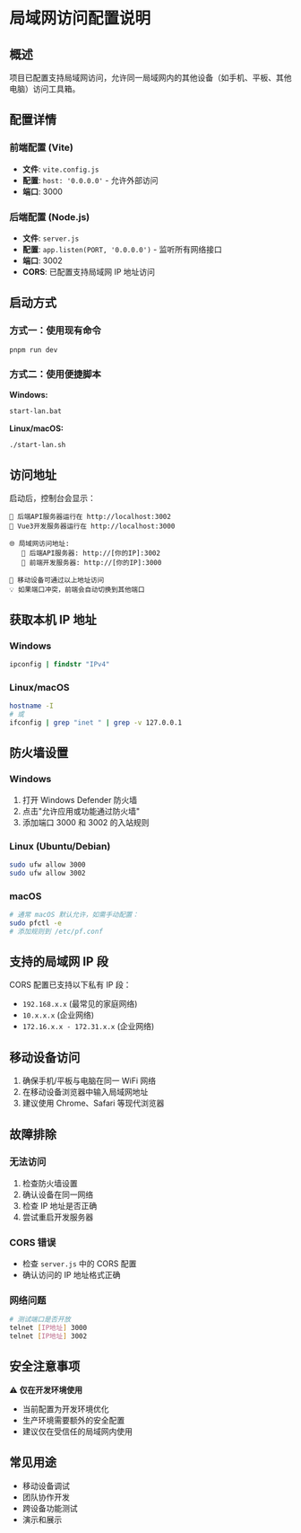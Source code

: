 # 局域网访问配置说明

## 概述

项目已配置支持局域网访问，允许同一局域网内的其他设备（如手机、平板、其他电脑）访问工具箱。

## 配置详情

### 前端配置 (Vite)

- **文件**: `vite.config.js`
- **配置**: `host: '0.0.0.0'` - 允许外部访问
- **端口**: 3000

### 后端配置 (Node.js)

- **文件**: `server.js`
- **配置**: `app.listen(PORT, '0.0.0.0')` - 监听所有网络接口
- **端口**: 3002
- **CORS**: 已配置支持局域网 IP 地址访问

## 启动方式

### 方式一：使用现有命令

```bash
pnpm run dev
```

### 方式二：使用便捷脚本

**Windows:**

```bash
start-lan.bat
```

**Linux/macOS:**

```bash
./start-lan.sh
```

## 访问地址

启动后，控制台会显示：

```
🚀 后端API服务器运行在 http://localhost:3002
🎨 Vue3开发服务器运行在 http://localhost:3000

🌐 局域网访问地址:
   📡 后端API服务器: http://[你的IP]:3002
   🎯 前端开发服务器: http://[你的IP]:3000

📱 移动设备可通过以上地址访问
💡 如果端口冲突，前端会自动切换到其他端口
```

## 获取本机 IP 地址

### Windows

```cmd
ipconfig | findstr "IPv4"
```

### Linux/macOS

```bash
hostname -I
# 或
ifconfig | grep "inet " | grep -v 127.0.0.1
```

## 防火墙设置

### Windows

1. 打开 Windows Defender 防火墙
2. 点击"允许应用或功能通过防火墙"
3. 添加端口 3000 和 3002 的入站规则

### Linux (Ubuntu/Debian)

```bash
sudo ufw allow 3000
sudo ufw allow 3002
```

### macOS

```bash
# 通常 macOS 默认允许，如需手动配置：
sudo pfctl -e
# 添加规则到 /etc/pf.conf
```

## 支持的局域网 IP 段

CORS 配置已支持以下私有 IP 段：

- `192.168.x.x` (最常见的家庭网络)
- `10.x.x.x` (企业网络)
- `172.16.x.x - 172.31.x.x` (企业网络)

## 移动设备访问

1. 确保手机/平板与电脑在同一 WiFi 网络
2. 在移动设备浏览器中输入局域网地址
3. 建议使用 Chrome、Safari 等现代浏览器

## 故障排除

### 无法访问

1. 检查防火墙设置
2. 确认设备在同一网络
3. 检查 IP 地址是否正确
4. 尝试重启开发服务器

### CORS 错误

- 检查 `server.js` 中的 CORS 配置
- 确认访问的 IP 地址格式正确

### 网络问题

```bash
# 测试端口是否开放
telnet [IP地址] 3000
telnet [IP地址] 3002
```

## 安全注意事项

⚠️ **仅在开发环境使用**

- 当前配置为开发环境优化
- 生产环境需要额外的安全配置
- 建议仅在受信任的局域网内使用

## 常见用途

- 移动设备调试
- 团队协作开发
- 跨设备功能测试
- 演示和展示
